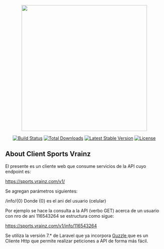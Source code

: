<p align="center"><img src="https://res.cloudinary.com/dtfbvvkyp/image/upload/v1566331377/laravel-logolockup-cmyk-red.svg" width="400"></p>

<p align="center">
<a href="https://travis-ci.org/laravel/framework"><img src="https://travis-ci.org/laravel/framework.svg" alt="Build Status"></a>
<a href="https://packagist.org/packages/laravel/framework"><img src="https://poser.pugx.org/laravel/framework/d/total.svg" alt="Total Downloads"></a>
<a href="https://packagist.org/packages/laravel/framework"><img src="https://poser.pugx.org/laravel/framework/v/stable.svg" alt="Latest Stable Version"></a>
<a href="https://packagist.org/packages/laravel/framework"><img src="https://poser.pugx.org/laravel/framework/license.svg" alt="License"></a>
</p>

## About Client Sports Vrainz

El presente es un cliente web que consume servicios de la API cuyo endpoint es:

 https://sports.vrainz.com/v1/
 
Se agregan parámetros siguientes:

/info/{0}
Donde {0} es el ani del usuario (celular)

Por ejemplo se hace la consulta a la API (verbo GET) acerca de un usuario con nro de ani 116543264 se estructura como sigue:

https://sports.vrainz.com/v1/info/116543264

Se utiliza la versión 7.* de Laravel que ya incorpora <a href="https://laravel.com/docs/7.x/http-client"> Guzzle <a/> que es un Cliente Http que permite realizar peticiones a API de forma más fácil.



